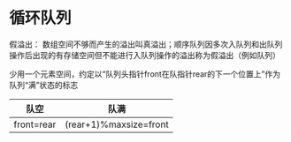 # 循环队列

假溢出： 数组空间不够而产生的溢出叫真溢出；顺序队列因多次入队列和出队列操作后出现的有存储空间但不能进行入队列操作的溢出称为假溢出（例如队列）

 少用一个元素空间，约定以“队列头指针front在队指针rear的下一个位置上”作为队列“满”状态的标志

| 队空       | 队满                   |
| ---------- | ---------------------- |
| front=rear | (rear+1)%maxsize=front |